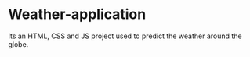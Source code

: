 # Weather-application
Its an HTML, CSS and JS project used to predict the weather around the globe.
